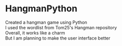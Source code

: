 # HangmanPython
Created a hangman game using Python\
I used the wordlist from Tom25's Hangman repository\
Overall, it works like a charm\
But I am planning to make the user interface better
